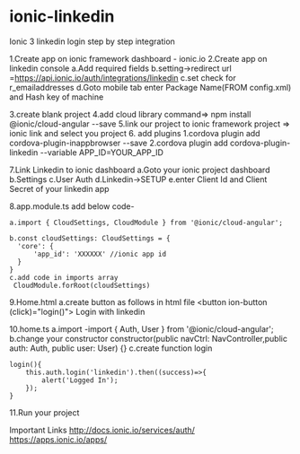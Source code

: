 # ionic-linkedin
Ionic 3 linkedin login step by step integration


	
1.Create app on ionic framework dashboard - ionic.io
2.Create app on linkedin console
	a.Add required fields
	b.setting->redirect url =https://api.ionic.io/auth/integrations/linkedin
	c.set check for r_emailaddresses
	d.Goto mobile tab enter Package Name(FROM config.xml) and Hash key of machine 

3.create blank project
4.add cloud library command=> npm install @ionic/cloud-angular --save
5.link our project to ionic framework project => ionic link and select you project
6. add plugins
	1.cordova plugin add cordova-plugin-inappbrowser --save
	2.cordova plugin add cordova-plugin-linkedin --variable APP_ID=YOUR_APP_ID

7.Link Linkedin to ionic dashboard
	a.Goto your ionic project dashboard
	b.Settings
	c.User Auth
	d.Linkedin->SETUP
	e.enter Client Id and Client Secret of your linkedin app

8.app.module.ts
	add below code-

	a.import { CloudSettings, CloudModule } from '@ionic/cloud-angular';

	b.const cloudSettings: CloudSettings = {
	  'core': {
	      'app_id': 'XXXXXX' //ionic app id
	  }
	}
	c.add code in imports array
	 CloudModule.forRoot(cloudSettings)




9.Home.html
	a.create button as follows in html file
	<button ion-button (click)="login()"> Login with linkedin</button>

10.home.ts
	a.import 
	-import { Auth, User } from '@ionic/cloud-angular';
	b.change your constructor
	 constructor(public navCtrl: NavController,public auth: Auth, public user: User) {}
	c.create function login

	login(){  	
  		this.auth.login('linkedin').then((success)=>{
  			alert('Logged In');
  		});
  	}

11.Run your project
	
Important Links
http://docs.ionic.io/services/auth/
https://apps.ionic.io/apps/
